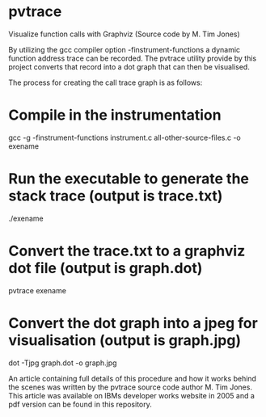 # pvtrace
Visualize function calls with Graphviz (Source code by M. Tim Jones)

By utilizing the gcc compiler option -finstrument-functions a dynamic function address trace can be recorded. The pvtrace utility provide by this project converts that record into a dot graph that can then be visualised.

The process for creating the call trace graph is as follows:

# Compile in the instrumentation
gcc -g -finstrument-functions instrument.c all-other-source-files.c -o exename

# Run the executable to generate the stack trace (output is trace.txt)
./exename

# Convert the trace.txt to a graphviz dot file (output is graph.dot)
pvtrace exename

# Convert the dot graph into a jpeg for visualisation (output is graph.jpg)
dot -Tjpg graph.dot -o graph.jpg

An article containing full details of this procedure and how it works behind the scenes was written by the pvtrace source code author M. Tim Jones.  This article was available on IBMs developer works website in 2005 and a pdf version can be found in this repository.
